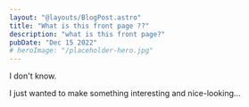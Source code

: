 ```yaml
---
layout: "@layouts/BlogPost.astro"
title: "What is this front page ??"
description: "what is this front page?"
pubDate: "Dec 15 2022"
# heroImage: "/placeholder-hero.jpg"
---
```


I don't know.

I just wanted to make something interesting and nice-looking...

